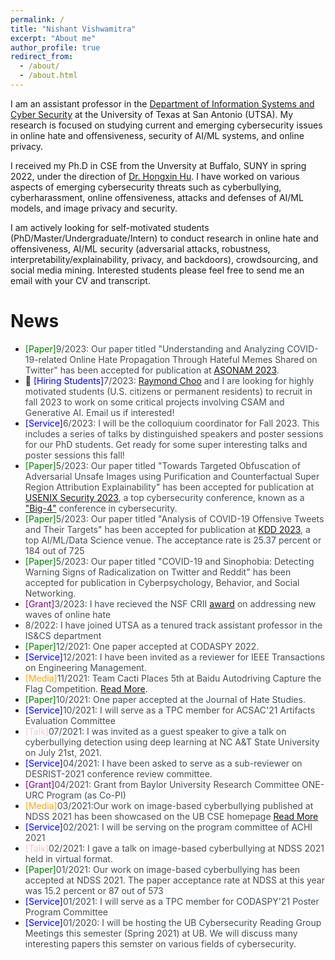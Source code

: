 ```yaml
---
permalink: /
title: "Nishant Vishwamitra"
excerpt: "About me"
author_profile: true
redirect_from: 
  - /about/
  - /about.html
---
```


<style>
pap {color:Green;}
ser { color:Blue;}
gr { color:Purple;}
me { color:Orange;}
talk { color:Pink;}
text { color:#494e52;}
</style>

I am an assistant professor in the [Department of Information Systems and Cyber Security](https://business.utsa.edu/information-systems-cyber-security/) at the University of Texas at San Antonio (UTSA). My research is focused on studying current and emerging cybersecurity issues in online hate and offensiveness, security of AI/ML systems, and online privacy.

I received my Ph.D in CSE from the Unversity at Buffalo, SUNY in spring 2022, under the direction of [Dr. Hongxin Hu](https://cse.buffalo.edu/~hongxinh/). I have worked on various aspects of emerging cybersecurity threats such as cyberbullying, cyberharassment, online offensiveness, attacks and defenses of AI/ML models, and image privacy and security.

I am actively looking for self-motivated students (PhD/Master/Undergraduate/Intern) to conduct research in online hate and offensiveness, AI/ML security (adversarial attacks, robustness, interpretability/explainability, privacy, and backdoors), crowdsourcing, and social media mining. Interested students please feel free to send me an email with your CV and transcript.

# News
- <pap>[Paper]</pap><text>9/2023: Our paper titled "Understanding and Analyzing COVID-19-related Online Hate Propagation Through Hateful Memes Shared on Twitter" has been accepted for publication at <a href="https://asonam.cpsc.ucalgary.ca/2023/">ASONAM 2023</a>.</text>
- :loudspeaker: <ser>[Hiring Students]</ser><text>7/2023: <a href="https://business.utsa.edu/faculty/kim-kwang-raymond-choo/">Raymond Choo</a> and I are looking for highly motivated students (U.S. citizens or permanent residents) to recruit in fall 2023 to work on some critical projects involving CSAM and Generative AI. Email us if interested!</text>
- <ser>[Service]</ser><text>6/2023: I will be the colloquium coordinator for Fall 2023. This includes a series of talks by distinguished speakers and poster sessions for our PhD students. Get ready for some super interesting talks and poster sessions this fall!</text>
- <pap>[Paper]</pap><text>5/2023: Our paper titled "Towards Targeted Obfuscation of Adversarial Unsafe Images using Purification and Counterfactual Super Region Attribution Explainability" has been accepted for publication at <a href="https://www.usenix.org/conference/usenixsecurity23">USENIX Security 2023</a>, a top cybersecurity conference, known as a <a href="http://jianying.space/conference-ranking.html">"Big-4"</a> conference in cybersecurity.</text>
- <pap>[Paper]</pap><text>5/2023: Our paper titled "Analysis of COVID-19 Offensive Tweets and Their Targets" has been accepted for publication at <a href="https://kdd.org/kdd2023/">KDD 2023</a>, a top AI/ML/Data Science venue. The acceptance rate is 25.37 percent or 184 out of 725</text>
- <pap>[Paper]</pap><text>5/2023: Our paper titled "COVID-19 and Sinophobia: Detecting Warning Signs of Radicalization on Twitter and Reddit" has been accepted for publication in Cyberpsychology, Behavior, and Social Networking.</text>
- <gr>[Grant]</gr><text>3/2023: I have recieved the NSF CRII <a href="https://www.nsf.gov/awardsearch/showAward?AWD_ID=2245983&HistoricalAwards=false">award</a> on addressing new waves of online hate</text>
- <text>8/2022: I have joined UTSA as a tenured track assistant professor in the IS&CS department</text>
- <pap>[Paper]</pap><text>12/2021: One paper accepted at CODASPY 2022.</text>
- <ser>[Service]</ser><text>12/2021: I have been invited as a reviewer for IEEE Transactions on Engineering Management.</text>
- <me>[Media]</me><text>11/2021: Team Cacti Places 5th at Baidu Autodriving Capture the Flag Competition.</text> [Read More](https://engineering.buffalo.edu/home/news/seas.host.html/content/shared/engineering/home/articles/news-articles/2021/team-cacti-places-5th-at-baidu-autodriving-capture-the-flag-comp.detail.html).
- <pap>[Paper]</pap><text>10/2021: One paper accepted at the Journal of Hate Studies.</text>
- <ser>[Service]</ser><text>10/2021: I will serve as a TPC member for ACSAC'21 Artifacts Evaluation Committee </text>
- <talk>[Talk]</talk><text>07/2021: I was invited as a guest speaker to give a talk on cyberbullying detection using deep learning at NC A&T State University on July 21st, 2021.</text>
- <ser>[Service]</ser><text>04/2021: I have been asked to serve as a sub-reviewer on DESRIST-2021 conference review committee.</text>
- <gr>[Grant]</gr><text>04/2021: Grant from Baylor University Research Committee ONE-URC Program (as Co-PI)</text>
- <me>[Media]</me><text>03/2021:Our work on image-based cyberbullying published at NDSS 2021 has been showcased on the UB CSE homepage</text> [Read More](https://engineering.buffalo.edu/computer-science-engineering/news-and-events/news.host.html/content/shared/engineering/home/articles/news-articles/2021/cybersecurity-research-showcased-at-network-and-distributed-system-security-symposium.detail.html)
- <ser>[Service]</ser><text>02/2021: I will be serving on the program committee of ACHI 2021</text>
- <talk>[Talk]</talk><text>02/2021: I gave a talk on image-based cyberbullying at NDSS 2021 held in virtual format. </text>
- <pap>[Paper]</pap><text>01/2021: Our work on image-based cyberbullying has been accepted at NDSS 2021. The paper acceptance rate at NDSS at this year was 15.2 percent or 87 out of 573 </text>
- <ser>[Service]</ser><text>01/2021: I will serve as a TPC member for CODASPY'21 Poster Program Committee </text>
- <ser>[Service]</ser><text>01/2020: I will be hosting the UB Cybersecurity Reading Group Meetings this semester (Spring 2021) at UB. We will discuss many interesting papers this semster on various fields of cybersecurity.</text>
